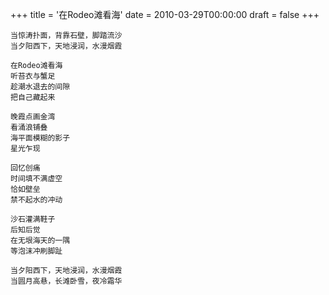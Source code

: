 +++
title = '在Rodeo滩看海'
date = 2010-03-29T00:00:00
draft = false
+++



```text
当惊涛扑面，背靠石壁，脚踏流沙
当夕阳西下，天地浸润，水漫烟霞

在Rodeo滩看海
听苔衣与蟹足
趁潮水退去的间隙
把自己藏起来

晚霞点画金湾
看涌浪铺叠
海平面模糊的影子
星光乍现

回忆创痛
时间填不满虚空
恰如壁垒
禁不起水的冲动

沙石灌满鞋子
后知后觉
在无垠海天的一隅
等泡沫冲刷脚趾

当夕阳西下，天地浸润，水漫烟霞
当圆月高悬，长滩卧雪，夜冷霜华
```
